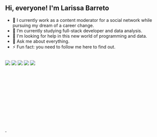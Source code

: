 ## Hi, everyone! I'm Larissa Barreto

- 🔭 I currently work as a content moderator for a social network while pursuing my dream of a career change.
- 🌱 I’m currently studying full-stack developer and data analysis.
- 🤔 I'm looking for help in this new world of programming and data.
- 💬 Ask me about everything.
- ⚡ Fun fact: you need to follow me here to find out.

##
 
<div> 
 <a href = "mailto:larissabarreto.engcivil@gmail.com"><img src="https://img.shields.io/badge/-Gmail-%23333?style=for-the-badge&logo=gmail&logoColor=white" target="_blank"></a>
 <a href="https://www.linkedin.com/in/larissasantosbarreto" target="_blank"><img src="https://img.shields.io/badge/-LinkedIn-%230077B5?style=for-the-badge&logo=linkedin&logoColor=white" target="_blank"></a> 
 <a href="https://instagram.com/dendenavidaenamochila" target="_blank"><img src="https://img.shields.io/badge/-Instagram-%23E4405F?style=for-the-badge&logo=instagram&logoColor=white" target="_blank"></a>
 <a href="https://www.twitch.tv/dendenavidaenamochila" target="_blank"><img src="https://img.shields.io/badge/Twitch-9146FF?style=for-the-badge&logo=twitch&logoColor=white" target="_blank"></a>
 <a href="https://discord.gg/larissasantosbarreto" target="_blank"><img src="https://img.shields.io/badge/Discord-7289DA?style=for-the-badge&logo=discord&logoColor=white" target="_blank"></a> 
</div>
  
##

<div>
  <a href="https://https://github.com/larissabarreto">
  <img height="180cm src="https://github-readme-stats.vercel.app/api?username=larissabarreto&show_icons=true&theme=dar&include_all_commits=truecount_private=true"/>
  <img height="180cm src="https://github-readme-stats.vercel.app/api/top-langs//username=larissabarreto&layout=compact&langs_count=16&theme=dracula"/>
</div> 
